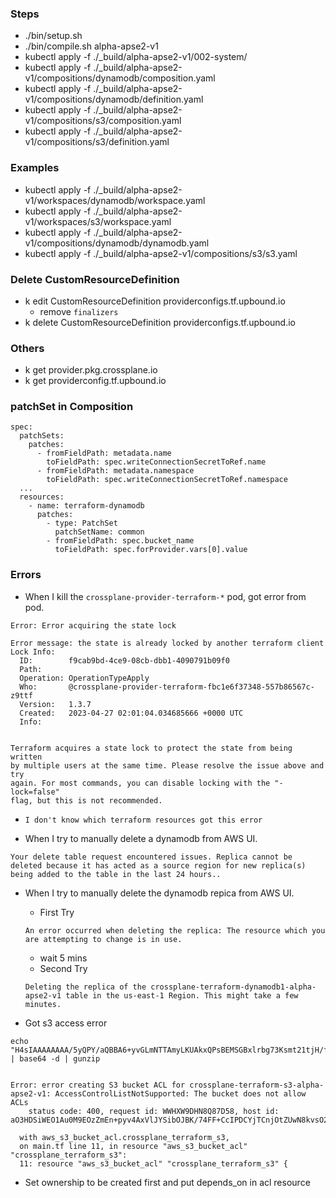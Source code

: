 ### Steps 
- ./bin/setup.sh
- ./bin/compile.sh alpha-apse2-v1
- kubectl apply -f ./_build/alpha-apse2-v1/002-system/
- kubectl apply -f ./_build/alpha-apse2-v1/compositions/dynamodb/composition.yaml
- kubectl apply -f ./_build/alpha-apse2-v1/compositions/dynamodb/definition.yaml
- kubectl apply -f ./_build/alpha-apse2-v1/compositions/s3/composition.yaml
- kubectl apply -f ./_build/alpha-apse2-v1/compositions/s3/definition.yaml

### Examples
- kubectl apply -f ./_build/alpha-apse2-v1/workspaces/dynamodb/workspace.yaml
- kubectl apply -f ./_build/alpha-apse2-v1/workspaces/s3/workspace.yaml
- kubectl apply -f ./_build/alpha-apse2-v1/compositions/dynamodb/dynamodb.yaml
- kubectl apply -f ./_build/alpha-apse2-v1/compositions/s3/s3.yaml

### Delete CustomResourceDefinition
- k edit CustomResourceDefinition providerconfigs.tf.upbound.io 
  - remove `finalizers`
- k delete CustomResourceDefinition providerconfigs.tf.upbound.io

### Others
- k get provider.pkg.crossplane.io
- k get providerconfig.tf.upbound.io

### patchSet in Composition
```
spec:
  patchSets:
    patches:
      - fromFieldPath: metadata.name
        toFieldPath: spec.writeConnectionSecretToRef.name
      - fromFieldPath: metadata.namespace
        toFieldPath: spec.writeConnectionSecretToRef.namespace
  ...      
  resources:
    - name: terraform-dynamodb
      patches:
        - type: PatchSet
          patchSetName: common
        - fromFieldPath: spec.bucket_name
          toFieldPath: spec.forProvider.vars[0].value
```

### Errors

- When I kill the `crossplane-provider-terraform-*` pod, got error from pod.
```
Error: Error acquiring the state lock

Error message: the state is already locked by another terraform client
Lock Info:
  ID:        f9cab9bd-4ce9-08cb-dbb1-4090791b09f0
  Path:
  Operation: OperationTypeApply
  Who:       @crossplane-provider-terraform-fbc1e6f37348-557b86567c-z9ttf
  Version:   1.3.7
  Created:   2023-04-27 02:01:04.034685666 +0000 UTC
  Info:


Terraform acquires a state lock to protect the state from being written
by multiple users at the same time. Please resolve the issue above and try
again. For most commands, you can disable locking with the "-lock=false"
flag, but this is not recommended.
```
  - `I don't know which terraform resources got this error`


- When I try to manually delete a dynamodb from AWS UI.
```
Your delete table request encountered issues. Replica cannot be deleted because it has acted as a source region for new replica(s) being added to the table in the last 24 hours..
```

- When I try to manually delete the dynamodb repica from AWS UI.
  - First Try
  ```
  An error occurred when deleting the replica: The resource which you are attempting to change is in use.
  ```
  - wait 5 mins
  - Second Try
  ```
  Deleting the replica of the crossplane-terraform-dynamodb1-alpha-apse2-v1 table in the us-east-1 Region. This might take a few minutes.
  ```


- Got s3 access error 

```
echo "H4sIAAAAAAAA/5yQPY/aQBBA6+yvGLmNTTAmyLKUAkxQPsBEMSGBxlrbg73Ksmt21tjH/fkT91mcrrlqiqd5M3rsqzHaRIDXAYVBboWqIA0gb4v/aGEaL+FwjzRRI7lCz6Ix/KDN0aPA47KpuccbwpF39iOYFgUSxVpZo+VSkE20Tdum0cZiGcGmxidzqZFAaQtcSt1dDxH7QJbblqDQJUYwHg5dMHhqkSyIMoIf31azZPd3lmzTSbz9uXCh1o9ITYejZH7+/f20mez7P7WIlx1tL+G48/tFG3xqq/5X3Cefd8F8zf+pG1/naV6vRlXcXParj+s8oMkllFW4CL8wBtAJWwPvKKMge3g444UcvGTInjNkFLgMQCs4cqEG9gBSKATfd0EoMEi6NQWC88rmgPOGz4kYgO9H79yGW8buAAAA//8BAAD//0XynYXaAQAA" | base64 -d | gunzip


Error: error creating S3 bucket ACL for crossplane-terraform-s3-alpha-apse2-v1: AccessControlListNotSupported: The bucket does not allow ACLs
	status code: 400, request id: WWHXW9DHN8Q87D58, host id: aO3HDSiWEO1Au0M9EOzZmEn+pyv4AxVlJYSibOJBK/74FF+CcIPDCYjTCnjOtZUwN8kvsO2QWfJuvzlEY1c/yw==

  with aws_s3_bucket_acl.crossplane_terraform_s3,
  on main.tf line 11, in resource "aws_s3_bucket_acl" "crossplane_terraform_s3":
  11: resource "aws_s3_bucket_acl" "crossplane_terraform_s3" {
```
  - Set ownership to be created first and put depends_on in acl resource
